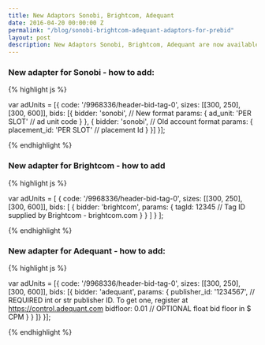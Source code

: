 ```yaml
---
title: New Adaptors Sonobi, Brightcom, Adequant
date: 2016-04-20 00:00:00 Z
permalink: "/blog/sonobi-brightcom-adequant-adaptors-for-prebid"
layout: post
description: New Adaptors Sonobi, Brightcom, Adequant are now available for Prebid.js
---
```


### New adapter for Sonobi - how to add:

{% highlight js %}

var adUnits = [{
  code: '/9968336/header-bid-tag-0',
  sizes: [[300, 250], [300, 600]],
  bids: [{
    bidder: 'sonobi',                 //  New format
    params: {
      ad_unit: 'PER SLOT'        //  <String> ad unit code
    }
  },
  {
    bidder: 'sonobi',                     //  Old account format
    params: {
      placement_id: 'PER SLOT'  //  <String> placement Id
    }
  }]
}];

{% endhighlight %}

### New adapter for Brightcom - how to add

{% highlight js %}

var adUnits = [
  {
    code: '/9968336/header-bid-tag-0',
    sizes: [[300, 250], [300, 600]],
    bids: [
      {
        bidder: 'brightcom',
        params: {
          tagId: 12345 // Tag ID supplied by Brightcom - brightcom.com
        }
      }
    ]
  }
];

{% endhighlight %}

### New adapter for Adequant - how to add:

{% highlight js %}

var adUnits = [{
  code: '/9968336/header-bid-tag-0',
  sizes: [[300, 250], [300, 600]],
  bids: [{
    bidder: 'adequant',
    params: {
      publisher_id: '1234567',  // REQUIRED int or str publisher ID. To get one, register at https://control.adequant.com
      bidfloor: 0.01            // OPTIONAL float bid floor in $ CPM
    }
  }
  ]}
}];

{% endhighlight %}
